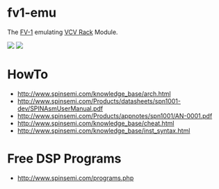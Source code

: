 # fv1-emu
The [FV-1](http://www.spinsemi.com/knowledge_base/arch.html) emulating [VCV Rack](https://vcvrack.com) Module.

![](https://github.com/eh2k/fv1-emu/raw/master/doc/fv-1_emu.png)        [![](https://img.youtube.com/vi/8dI8I4SV1QQ/0.jpg)](https://www.youtube.com/watch?v=8dI8I4SV1QQ)

# HowTo

* http://www.spinsemi.com/knowledge_base/arch.html
* http://www.spinsemi.com/Products/datasheets/spn1001-dev/SPINAsmUserManual.pdf
* http://www.spinsemi.com/Products/appnotes/spn1001/AN-0001.pdf
* http://www.spinsemi.com/knowledge_base/cheat.html
* http://www.spinsemi.com/knowledge_base/inst_syntax.html

# Free DSP Programs

* http://www.spinsemi.com/programs.php


